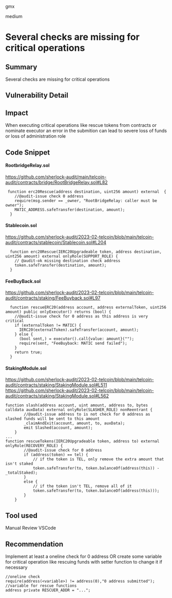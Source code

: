 gmx

medium

# Several checks are missing for critical operations

## Summary

Several checks are missing for critical operations

## Vulnerability Detail

## Impact
When executing critical operations like rescue tokens from contracts or nominate executor an error in the submition can lead to severe loss of funds or loss of administration role

## Code Snippet

#### RootbridgeRelay.sol
https://github.com/sherlock-audit/main/telcoin-audit/contracts/bridge/RootBridgeRelay.sol#L82
```solidity
 function erc20Rescue(address destination, uint256 amount) external  {
    //@audit-issue check 0 address 
    require(msg.sender == _owner, "RootBridgeRelay: caller must be owner");
    MATIC_ADDRESS.safeTransfer(destination, amount);
  }
```

#### Stablecoin.sol
https://github.com/sherlock-audit/2023-02-telcoin/blob/main/telcoin-audit/contracts/stablecoin/Stablecoin.sol#L204
```solidity
  function erc20Rescue(IERC20Upgradeable token, address destination, uint256 amount) external onlyRole(SUPPORT_ROLE) {
    // @audit-ok missing destination check address
    token.safeTransfer(destination, amount);
  }
```

#### FeeBuyBack.sol
https://github.com/sherlock-audit/2023-02-telcoin/blob/main/telcoin-audit/contracts/staking/FeeBuyback.sol#L97
```solidity
  function rescueERC20(address account, address externalToken, uint256 amount) public onlyExecutor() returns (bool) {
    //@audit-issue check for 0 address as this address is very critical
    if (externalToken != MATIC) {
      IERC20(externalToken).safeTransfer(account, amount);
    } else {
      (bool sent,) = executor().call{value: amount}(""); 
      require(sent, "FeeBuyback: MATIC send failed");
    }
    return true;
  }
```

#### StakingModule.sol
https://github.com/sherlock-audit/2023-02-telcoin/blob/main/telcoin-audit/contracts/staking/StakingModule.sol#L511
https://github.com/sherlock-audit/2023-02-telcoin/blob/main/telcoin-audit/contracts/staking/StakingModule.sol#L562

```solidity
function slash(address account, uint amount, address to, bytes calldata auxData) external onlyRole(SLASHER_ROLE) nonReentrant {
        //@audit-issue address to is not check for 0 address as slashed funds will be sent to this amount
        _claimAndExit(account, amount, to, auxData);
        emit Slashed(account, amount);
    }
...
function rescueTokens(IERC20Upgradeable token, address to) external onlyRole(RECOVERY_ROLE) {
        //@audit-issue check for 0 address
        if (address(token) == tel) {
            // if the token is TEL, only remove the extra amount that isn't staked
            token.safeTransfer(to, token.balanceOf(address(this)) - _totalStaked);
        }
        else {
            // if the token isn't TEL, remove all of it
            token.safeTransfer(to, token.balanceOf(address(this)));
        }
    }
```


## Tool used

Manual Review
VSCode

## Recommendation
Implement at least a oneline check for 0 address OR create some variable for critical operation like rescuing funds with setter function to change it if necessary

```solidity
//oneline check
require(address(<variable>) != address(0),"0 address submitted"); 
//variable for rescue functions
address private RESCUER_ADDR = "...";
```


